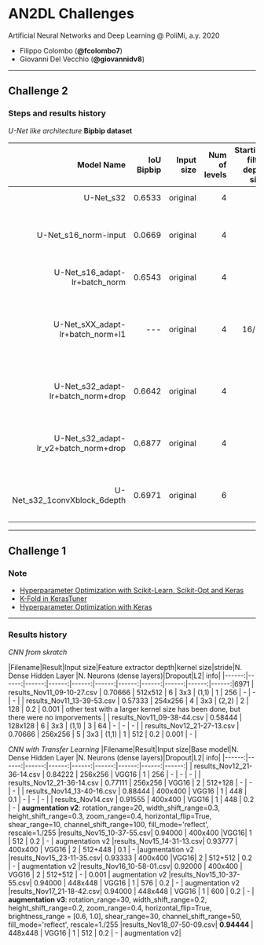 
# AN2DL Challenges
Artificial Neural Networks and Deep Learning @ PoliMi, a.y. 2020

- Filippo Colombo (**@fcolombo7**)
- Giovanni Del Vecchio (**@giovannidv8**)
---
## Challenge 2

### Steps and results history
_U-Net like architecture_
**Bipbip dataset**

| Model Name | IoU Bipbip | Input size | Num of levels | Starting filter depth size | Conv. per block | Regularization | Note |
|-----------:|-----------:|-----------:|--------------:|---------------------------:|----------------:|---------------:|-----:|
| U-Net_s32 | 0.6533 | original | 4 | 32 | 2 | - | no normalization |
| U-Net_s16_norm-input | 0.0669 | original | 4 | 16 | 2 | - | with normalization --- NO! errore sul test set |
| U-Net_s16_adapt-lr+batch_norm | 0.6543 | original | 4 | 16 | 2 | - | batch norm and adaptive learning rate |
| U-Net_sXX_adapt-lr+batch_norm+l1 | --- | original | 4 | 16/32 | 2 | l1 | batch norm and adaptive learning rate, with l1: the net does not learn (both 32 and 16) |
| U-Net_s32_adapt-lr+batch_norm+drop | 0.6642 | original | 4 | 32 | 2 | dropout=0.2 | batch norm, adaptive learning rate [1e-3 - 1e-5] |
| U-Net_s32_adapt-lr_v2+batch_norm+drop | 0.6877  | original | 4 | 32 | 2 | dropout=0.2 | batch norm, adaptive learning rate [1e-4 - 1e-5] |
| U-Net_s32_1convXblock_6depth | 0.6971 | original | 6 | 32 | 1 | - | batch norm, adaptive learning rate [1e-4 - 1e-5] |

---
## Challenge 1

### Note
* [Hyperparameter Optimization with Scikit-Learn, Scikit-Opt and Keras](https://towardsdatascience.com/hyperparameter-optimization-with-scikit-learn-scikit-opt-and-keras-f13367f3e796)
* [K-Fold in KerasTuner](https://mc.ai/how-to-do-cross-validation-in-keras-tuner/) 
* [Hyperparameter Optimization with Keras](https://towardsdatascience.com/hyperparameter-optimization-with-keras-b82e6364ca53)
---

### Results history
_CNN from skratch_

|Filename|Result|Input size|Feature extractor depth|kernel size|stride|N. Dense Hidden Layer |N. Neurons (dense layers)|Dropout|L2| info|
|------:|------:|------:|------:|------:|------:|------:|------:|------:|------:|------:|6971
| results_Nov11_09-10-27.csv | 0.70666 | 512x512 | 6 | 3x3 | (1,1) | 1 | 256 | - | - | - |
| results_Nov11_13-39-53.csv | 0.57333 | 254x256 | 4 | 3x3 | (2,2) | 2 | 128 | 0.2 | 0.001 | other test with a larger kernel size has been done, but there were no imporvements |
| results_Nov11_09-38-44.csv | 0.58444 | 128x128 | 6 | 3x3 | (1,1) | 3 | 64 | - | - | - |
| results_Nov12_21-27-13.csv | 0.70666 | 256x256 | 5 | 3x3 | (1,1) | 1 | 512 | 0.2 | 0.001 | - |

_CNN with Transfer Learning_
|Filename|Result|Input size|Base model|N. Dense Hidden Layer |N. Neurons (dense layers)|Dropout|L2| info|
|------:|------:|------:|------:|------:|------:|------:|------:|------:|
| results_Nov12_21-36-14.csv | 0.84222 | 256x256 | VGG16 | 1 | 256 | - | - | - |
| results_Nov12_21-36-14.csv | 0.77111 | 256x256 | VGG16 | 2 | 512+128 | - | - | - |
| results_Nov14_13-40-16.csv | 0.88444 | 400x400 | VGG16 | 1 | 448 | 0.1 | - | - | - |
| results_Nov14.csv | 0.91555 | 400x400 | VGG16 | 1 | 448 | 0.2 | - | **augmentation v2**: rotation_range=20, width_shift_range=0.3, height_shift_range=0.3, zoom_range=0.4, horizontal_flip=True, shear_range=10, channel_shift_range=100, fill_mode='reflect', rescale=1./255
|results_Nov15_10-37-55.csv| 0.94000 | 400x400 |VGG16| 1 | 512 | 0.2 | - | augmentation v2
|results_Nov15_14-31-13.csv| 0.93777 | 400x400 | VGG16 | 2 | 512+448 | 0.1 | - |augmentation v2
|results_Nov15_23-11-35.csv| 0.93333 | 400x400 |VGG16| 2 | 512+512 | 0.2 | - | augmentation v2
|results_Nov16_10-58-01.csv| 0.92000 | 400x400 | VGG16 | 2 | 512+512 | - | 0.001 | augmentation v2
|results_Nov15_10-37-55.csv| 0.94000 | 448x448 | VGG16 | 1 | 576 | 0.2 | - | augmentation v2
|results_Nov17_21-18-42.csv| 0.94000 | 448x448 | VGG16 | 1 | 600 | 0.2 | - | **augmentation v3**: rotation_range=30, width_shift_range=0.2, height_shift_range=0.2, zoom_range=0.4, horizontal_flip=True, brightness_range = [0.6, 1.0], shear_range=30, channel_shift_range=50, fill_mode='reflect', rescale=1./255
|results_Nov18_07-50-09.csv| **0.94444** | 448x448 | VGG16 | 1 | 512 | 0.2 | - | augmentation v2|

